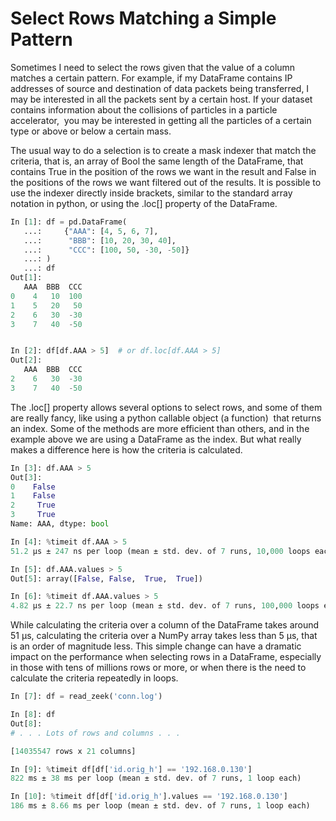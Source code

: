 # Select Rows Matching a Simple Pattern
Sometimes I need to select the rows given that the value of a column matches a certain pattern. For example, if my DataFrame contains IP addresses of source and destination of data packets being transferred, I may be interested in all the packets sent by a certain host. If your dataset contains information about the collisions of particles in a particle accelerator,  you may be interested in getting all the particles of a certain type or above or below a certain mass. 

The usual way to do a selection is to create a mask indexer that match the criteria, that is, an array of Bool the same length of the DataFrame, that contains True in the position of the rows we want in the result and False in the positions of the rows we want filtered out of the results. It is possible to use the indexer directly inside brackets, similar to the standard array notation in python, or using the .loc[] property of the DataFrame.
```python
In [1]: df = pd.DataFrame(
   ...:     {"AAA": [4, 5, 6, 7],
   ...:      "BBB": [10, 20, 30, 40],
   ...:      "CCC": [100, 50, -30, -50]}
   ...: )
   ...: df
Out[1]:  
   AAA  BBB  CCC
0    4   10  100
1    5   20   50
2    6   30  -30
3    7   40  -50


In [2]: df[df.AAA > 5]  # or df.loc[df.AAA > 5]
Out[2]:  
   AAA  BBB  CCC
2    6   30  -30
3    7   40  -50
```
The .loc[] property allows several options to select rows, and some of them are really fancy, like using a python callable object (a function)  that returns an index. Some of the methods are more efficient than others, and in the example above we are using a DataFrame as the index. But what really makes a difference here is how the criteria is calculated.
```python
In [3]: df.AAA > 5
Out[3]:  
0    False
1    False
2     True
3     True
Name: AAA, dtype: bool

In [4]: %timeit df.AAA > 5
51.2 µs ± 247 ns per loop (mean ± std. dev. of 7 runs, 10,000 loops each)

In [5]: df.AAA.values > 5
Out[5]: array([False, False,  True,  True])

In [6]: %timeit df.AAA.values > 5
4.82 µs ± 22.7 ns per loop (mean ± std. dev. of 7 runs, 100,000 loops each)
```
While calculating the criteria over a column of the DataFrame takes around 51 μs, calculating the criteria over a NumPy array takes less than 5 μs, that is an order of magnitude less. This simple change can have a dramatic impact on the performance when selecting rows in a DataFrame, especially in those with tens of millions rows or more, or when there is the need to calculate the criteria repeatedly in loops.
```python
In [7]: df = read_zeek('conn.log')

In [8]: df
Out[8]:  
# . . . Lots of rows and columns . . .

[14035547 rows x 21 columns]

In [9]: %timeit df[df['id.orig_h'] == '192.168.0.130']
822 ms ± 38 ms per loop (mean ± std. dev. of 7 runs, 1 loop each)

In [10]: %timeit df[df['id.orig_h'].values == '192.168.0.130']
186 ms ± 8.66 ms per loop (mean ± std. dev. of 7 runs, 1 loop each)
```
